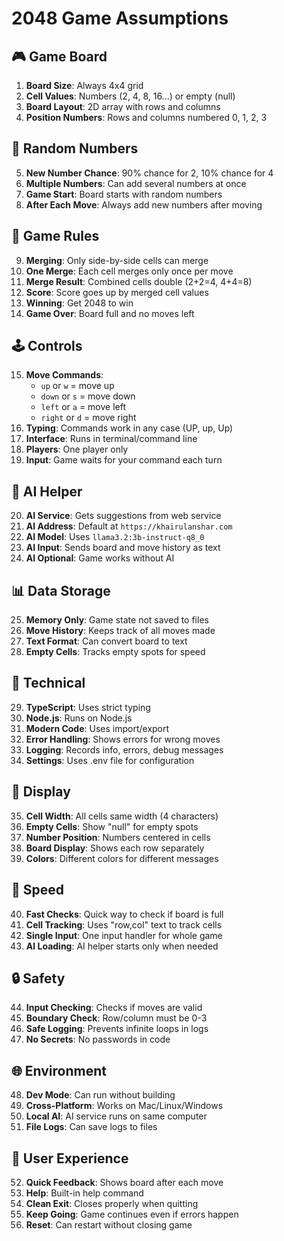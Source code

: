# 2048 Game Assumptions

## 🎮 **Game Board**
1. **Board Size**: Always 4x4 grid
2. **Cell Values**: Numbers (2, 4, 8, 16...) or empty (null)
3. **Board Layout**: 2D array with rows and columns
4. **Position Numbers**: Rows and columns numbered 0, 1, 2, 3

## 🎲 **Random Numbers**
5. **New Number Chance**: 90% chance for 2, 10% chance for 4
6. **Multiple Numbers**: Can add several numbers at once
7. **Game Start**: Board starts with random numbers
8. **After Each Move**: Always add new numbers after moving

## 🎯 **Game Rules**
9. **Merging**: Only side-by-side cells can merge
10. **One Merge**: Each cell merges only once per move
11. **Merge Result**: Combined cells double (2+2=4, 4+4=8)
12. **Score**: Score goes up by merged cell values
13. **Winning**: Get 2048 to win
14. **Game Over**: Board full and no moves left

## 🕹️ **Controls**
15. **Move Commands**:
    - `up` or `w` = move up
    - `down` or `s` = move down
    - `left` or `a` = move left
    - `right` or `d` = move right
16. **Typing**: Commands work in any case (UP, up, Up)
17. **Interface**: Runs in terminal/command line
18. **Players**: One player only
19. **Input**: Game waits for your command each turn

## 🤖 **AI Helper**
20. **AI Service**: Gets suggestions from web service
21. **AI Address**: Default at `https://khairulanshar.com`
22. **AI Model**: Uses `llama3.2:3b-instruct-q8_0`
23. **AI Input**: Sends board and move history as text
24. **AI Optional**: Game works without AI

## 📊 **Data Storage**
25. **Memory Only**: Game state not saved to files
26. **Move History**: Keeps track of all moves made
27. **Text Format**: Can convert board to text
28. **Empty Cells**: Tracks empty spots for speed

## 🔧 **Technical**
29. **TypeScript**: Uses strict typing
30. **Node.js**: Runs on Node.js
31. **Modern Code**: Uses import/export
32. **Error Handling**: Shows errors for wrong moves
33. **Logging**: Records info, errors, debug messages
34. **Settings**: Uses .env file for configuration

## 🎨 **Display**
35. **Cell Width**: All cells same width (4 characters)
36. **Empty Cells**: Show "null" for empty spots
37. **Number Position**: Numbers centered in cells
38. **Board Display**: Shows each row separately
39. **Colors**: Different colors for different messages

## 🚀 **Speed**
40. **Fast Checks**: Quick way to check if board is full
41. **Cell Tracking**: Uses "row,col" text to track cells
42. **Single Input**: One input handler for whole game
43. **AI Loading**: AI helper starts only when needed

## 🔒 **Safety**
44. **Input Checking**: Checks if moves are valid
45. **Boundary Check**: Row/column must be 0-3
46. **Safe Logging**: Prevents infinite loops in logs
47. **No Secrets**: No passwords in code

## 🌐 **Environment**
48. **Dev Mode**: Can run without building
49. **Cross-Platform**: Works on Mac/Linux/Windows
50. **Local AI**: AI service runs on same computer
51. **File Logs**: Can save logs to files

## 🎪 **User Experience**
52. **Quick Feedback**: Shows board after each move
53. **Help**: Built-in help command
54. **Clean Exit**: Closes properly when quitting
55. **Keep Going**: Game continues even if errors happen
56. **Reset**: Can restart without closing game 